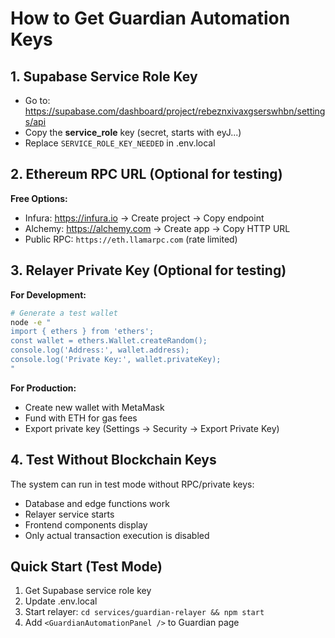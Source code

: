 # How to Get Guardian Automation Keys

## 1. Supabase Service Role Key
- Go to: https://supabase.com/dashboard/project/rebeznxivaxgserswhbn/settings/api
- Copy the **service_role** key (secret, starts with eyJ...)
- Replace `SERVICE_ROLE_KEY_NEEDED` in .env.local

## 2. Ethereum RPC URL (Optional for testing)
**Free Options:**
- Infura: https://infura.io → Create project → Copy endpoint
- Alchemy: https://alchemy.com → Create app → Copy HTTP URL
- Public RPC: `https://eth.llamarpc.com` (rate limited)

## 3. Relayer Private Key (Optional for testing)
**For Development:**
```bash
# Generate a test wallet
node -e "
import { ethers } from 'ethers';
const wallet = ethers.Wallet.createRandom();
console.log('Address:', wallet.address);
console.log('Private Key:', wallet.privateKey);
"
```

**For Production:**
- Create new wallet with MetaMask
- Fund with ETH for gas fees
- Export private key (Settings → Security → Export Private Key)

## 4. Test Without Blockchain Keys
The system can run in test mode without RPC/private keys:
- Database and edge functions work
- Relayer service starts
- Frontend components display
- Only actual transaction execution is disabled

## Quick Start (Test Mode)
1. Get Supabase service role key
2. Update .env.local
3. Start relayer: `cd services/guardian-relayer && npm start`
4. Add `<GuardianAutomationPanel />` to Guardian page